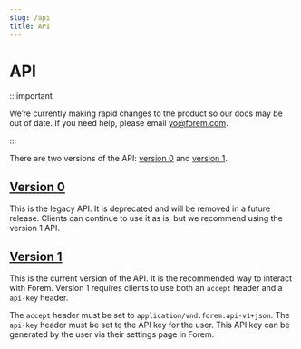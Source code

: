 ```yaml
---
slug: /api
title: API
---
```


# API

:::important

We’re currently making rapid changes to the product so our docs may be out of date. If you need help, please email [yo@forem.com](mailto:yo@forem.com).

:::

There are two versions of the API: [version 0](/api/v0) and [version 1](/api/v1).

## [Version 0](/api/v0)

This is the legacy API. It is deprecated and will be removed in a future release. Clients can continue to use
it as is, but we recommend using the version 1 API.

## [Version 1](/api/v1)

This is the current version of the API. It is the recommended way to interact with Forem. Version 1 requires clients
to use both an `accept` header and a `api-key` header. 

The `accept` header must be set to `application/vnd.forem.api-v1+json`.
The `api-key` header must be set to the API key for the user. This API key can be generated by the user via their
settings page in Forem.

